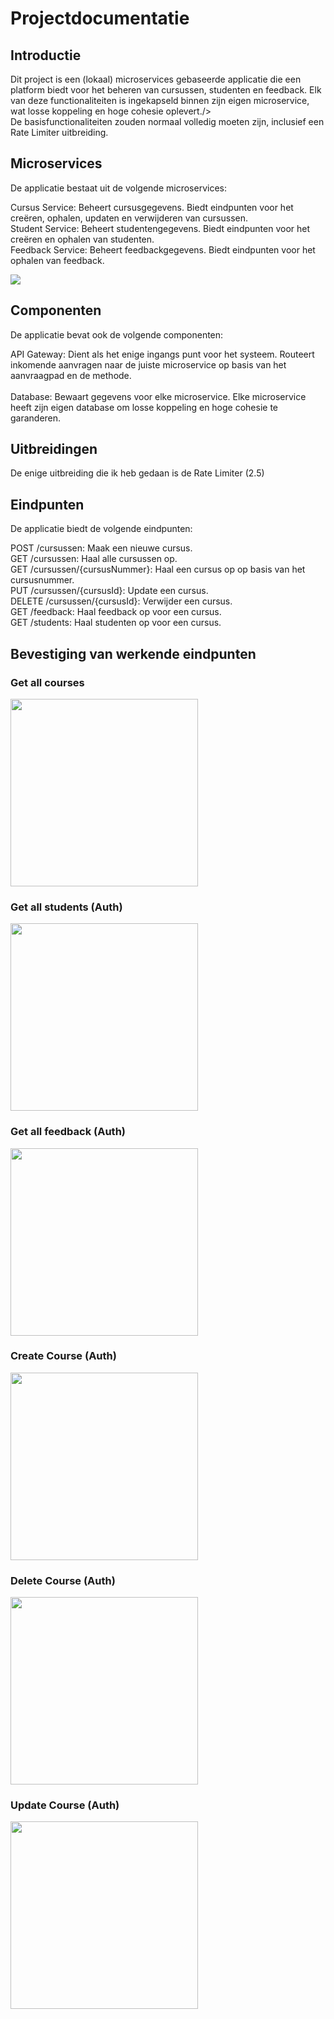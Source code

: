 # Projectdocumentatie
## Introductie
Dit project is een (lokaal) microservices gebaseerde applicatie die een platform biedt voor het beheren van cursussen, studenten en feedback. Elk van deze functionaliteiten is ingekapseld binnen zijn eigen microservice, wat losse koppeling en hoge cohesie oplevert./><br /> De basisfunctionaliteiten zouden normaal volledig moeten zijn, inclusief een Rate Limiter uitbreiding.

## Microservices
De applicatie bestaat uit de volgende microservices:

Cursus Service: Beheert cursusgegevens. Biedt eindpunten voor het creëren, ophalen, updaten en verwijderen van cursussen.<br />
Student Service: Beheert studentengegevens. Biedt eindpunten voor het creëren en ophalen van studenten.<br />
Feedback Service: Beheert feedbackgegevens. Biedt eindpunten voor het ophalen van feedback.<br />

<img src="https://firebasestorage.googleapis.com/v0/b/microservices-402412.appspot.com/o/matthias%2Fmicroservices.drawio.png?alt=media&token=c1c47d50-f4aa-4e08-994d-827a71d4e161"><br />
## Componenten
De applicatie bevat ook de volgende componenten:

API Gateway: Dient als het enige ingangs punt voor het systeem. Routeert inkomende aanvragen naar de juiste microservice op basis van het aanvraagpad en de methode.<br /><br />
Database: Bewaart gegevens voor elke microservice. Elke microservice heeft zijn eigen database om losse koppeling en hoge cohesie te garanderen.

## Uitbreidingen
De enige uitbreiding die ik heb gedaan is de Rate Limiter (2.5)

## Eindpunten
De applicatie biedt de volgende eindpunten:

POST /cursussen: Maak een nieuwe cursus.<br />
GET /cursussen: Haal alle cursussen op.<br />
GET /cursussen/{cursusNummer}: Haal een cursus op op basis van het cursusnummer.<br />
PUT /cursussen/{cursusId}: Update een cursus.<br />
DELETE /cursussen/{cursusId}: Verwijder een cursus.<br />
GET /feedback: Haal feedback op voor een cursus.<br />
GET /students: Haal studenten op voor een cursus.

## Bevestiging van werkende eindpunten

### Get all courses
<img src="https://firebasestorage.googleapis.com/v0/b/microservices-402412.appspot.com/o/matthias%2Fgetcourses.png?alt=media&token=6f28ec5a-5fe5-420e-a009-dcfd7e05b8f2" width="300px"><br />
### Get all students (Auth)
<img src="https://firebasestorage.googleapis.com/v0/b/microservices-402412.appspot.com/o/matthias%2Fgetstudents.png?alt=media&token=08b55750-962f-41e8-9627-849fdd325eb8" width="300px"><br />
### Get all feedback (Auth)
<img src="https://firebasestorage.googleapis.com/v0/b/microservices-402412.appspot.com/o/matthias%2Fgetfeedback.png?alt=media&token=d3b96806-ec18-4481-9739-bd5e8f270b19" width="300px"><br />
### Create Course (Auth)
<img src="https://firebasestorage.googleapis.com/v0/b/microservices-402412.appspot.com/o/matthias%2Fcreatecourse.png?alt=media&token=19955410-23e2-4445-833a-8db5f7fe0d2c" width="300px"><br />
### Delete Course (Auth)
<img src="https://firebasestorage.googleapis.com/v0/b/microservices-402412.appspot.com/o/matthias%2Fdeletecourse.png?alt=media&token=de57e644-cd73-4780-a6b2-26b0fef5e414" width="300px"><br />
### Update Course (Auth)
<img src="https://firebasestorage.googleapis.com/v0/b/microservices-402412.appspot.com/o/matthias%2Fupdatecourse.png?alt=media&token=60188e1c-4f3e-49f8-980c-8e17da851f73" width="300px">

